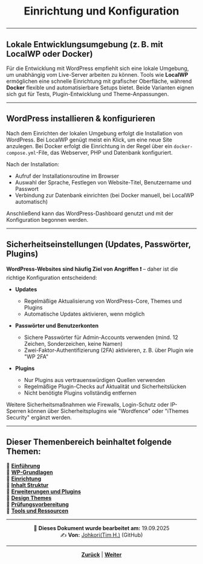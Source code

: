 # <p align="center">Einrichtung und Konfiguration</p>

---
<!-- Kapitel Einrichtung und Konfiguration -->

## Lokale Entwicklungsumgebung (z. B. mit LocalWP oder Docker)

Für die Entwicklung mit WordPress empfiehlt sich eine lokale Umgebung, um unabhängig vom Live-Server arbeiten zu können.
Tools wie **LocalWP** ermöglichen eine schnelle Einrichtung mit grafischer Oberfläche, während **Docker** flexible und automatisierbare Setups bietet.
Beide Varianten eignen sich gut für Tests, Plugin-Entwicklung und Theme-Anpassungen.

---

## WordPress installieren & konfigurieren

Nach dem Einrichten der lokalen Umgebung erfolgt die Installation von WordPress. Bei LocalWP genügt meist ein Klick, um eine neue Site anzulegen. Bei Docker erfolgt die Einrichtung in der Regel über ein `docker-compose.yml`-File, das Webserver, PHP und Datenbank konfiguriert.

Nach der Installation:

- Aufruf der Installationsroutine im Browser
- Auswahl der Sprache, Festlegen von Website-Titel, Benutzername und Passwort
- Verbindung zur Datenbank einrichten (bei Docker manuell, bei LocalWP automatisch)

Anschließend kann das WordPress-Dashboard genutzt und mit der Konfiguration begonnen werden.

---

## Sicherheitseinstellungen (Updates, Passwörter, Plugins)

**WordPress-Websites sind häufig Ziel von Angriffen ❗** – daher ist die richtige Konfiguration entscheidend:

- **Updates**
  - Regelmäßige Aktualisierung von WordPress-Core, Themes und Plugins
  - Automatische Updates aktivieren, wenn möglich

- **Passwörter und Benutzerkonten**
  - Sichere Passwörter für Admin-Accounts verwenden (mind. 12 Zeichen, Sonderzeichen, keine Namen)
  - Zwei-Faktor-Authentifizierung (2FA) aktivieren, z. B. über Plugin wie "WP 2FA"

- **Plugins**
  - Nur Plugins aus vertrauenswürdigen Quellen verwenden
  - Regelmäßige Plugin-Checks auf Aktualität und Sicherheitslücken
  - Nicht benötigte Plugins vollständig entfernen

Weitere Sicherheitsmaßnahmen wie Firewalls, Login-Schutz oder IP-Sperren können über Sicherheitsplugins wie "Wordfence" oder "iThemes Security" ergänzt werden.

---

**Dieser Themenbereich beinhaltet folgende Themen:**
---

🔹 [**Einführung**](/docs/06-entwicklung/08-cms/01-einfuehrung/README.md)<br>
🔹 [**WP-Grundlagen**](/docs/06-entwicklung/08-cms/02-wp_grundlagen/README.md) <br>
🔹 [**Einrichtung**](/docs/06-entwicklung/08-cms/03-einrichtung/README.md) <br>
🔹 [**Inhalt Struktur**](/docs/06-entwicklung/08-cms/04-inhalt_struktur/README.md) <br>
🔹 [**Erweiterungen und Plugins**](/docs/06-entwicklung/08-cms/05-erweiterung_plugins/README.md) <br>
🔹 [**Design Themes**](/docs/06-entwicklung/08-cms/06-design_themes/README.md) <br>
🔹 [**Prüfungsvorbereitung**](/docs/06-entwicklung/08-cms/07-pruefungsvorbereitung/README.md) <br>
🔹 [**Tools und Ressourcen**](/docs/06-entwicklung/08-cms/08-tools_ressourcen/README.md) <br>

---

<p align="center">
📅 <strong>Dieses Dokument wurde bearbeitet am:</strong> 19.09.2025
<br>
✍️ <strong>Von:</strong> <a href="https://github.com/johkori">Johkori(Tim H.)</a> (GitHub)
</p>

---

<p align="center">
<a href="/docs/06-entwicklung/08-cms/02-wp_grundlagen/README.md"><strong>Zurück</strong></a> | 
<a href="/docs/06-entwicklung/08-cms/04-inhalt_struktur/README.md"><strong>Weiter</strong></a>
</p>
